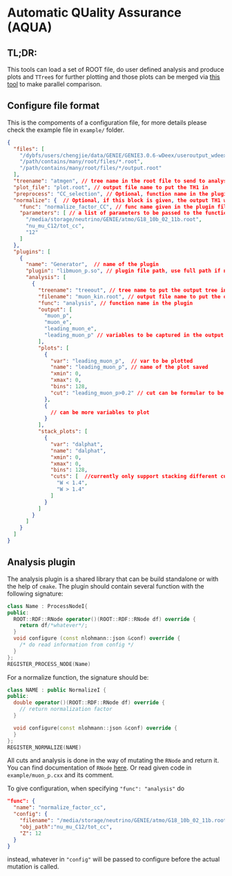 Automatic QUality Assurance (AQUA)
===

## TL;DR: 
This tools can load a set of ROOT file, do user defined analysis and produce plots and `TTree`s for further plotting and those plots can be merged via [this tool](https://code.ihep.ac.cn/yanqy/merge_plot) to make parallel comparison.

## Configure file format
This is the compoments of a configuration file, for more details please check the example file in `example/` folder.
```json
{
  "files": [
    "/dybfs/users/chengjie/data/GENIE/GENIE3.0.6-wDeex/useroutput_wdeex.root",
    "/path/contains/many/root/files/*.root",
    "/path/contains/many/root/files/*/output.root"
  ],
  "treename": "atmgen", // tree name in the root file to send to analysis code
  "plot_file": "plot.root", // output file name to put the TH1 in 
  "preprocess": "CC_selection", // Optional, function name in the plugin, preprocess the input tree before sending to analysis code, this can include global cuts or global variable to be used
  "normalize": {  // Optional, if this block is given, the output TH1 will be normalized to the given value, using `Scale(norm, "WIDTH");`
    "func": "normalize_factor_CC", // func name given in the plugin file
    "parameters": [ // a list of parameters to be passed to the function
      "/media/storage/neutrino/GENIE/atmo/G18_10b_02_11b.root",
      "nu_mu_C12/tot_cc",
      "12"
    ]
  },  
  "plugins": [
    {
      "name": "Generator",  // name of the plugin
      "plugin": "libmuon_p.so", // plugin file path, use full path if nessary,
      "analysis": [
        {
          "treename": "treeout", // tree name to put the output tree in
          "filename": "muon_kin.root", // output file name to put the output tree in
          "func": "analysis", // function name in the plugin
          "output": [
            "muon_p",
            "muon_e",
            "leading_muon_e",
            "leading_muon_p" // variables to be captured in the output tree, can be variables found in input tree or variables calculated in the analysis function
          ],
          "plots": [
            {
              "var": "leading_muon_p",  // var to be plotted
              "name": "leading_muon_p", // name of the plot saved
              "xmin": 0,
              "xmax": 0,
              "bins": 128,
              "cut": "leading_muon_p>0.2" // cut can be formular to be evaled or func name of cut given in plugin file
            },
            {
              // can be more variables to plot
            }
          ],
          "stack_plots": [
            {
              "var": "dalphat",
              "name": "dalphat",
              "xmin": 0,
              "xmax": 0,
              "bins": 128,
              "cuts": [  //currently only support stacking different cuts on a same variable, can be more than 2 cuts
                "W < 1.4",
                "W > 1.4"
              ]
            }
          ]
        }
      ]
    }
  ]
}
```

## Analysis plugin
The analysis plugin is a shared library that can be build standalone or with the help of `cmake`. The plugin should contain several function with the following signature:
```C++
class Name : ProcessNodeI{
public:
  ROOT::RDF::RNode operator()(ROOT::RDF::RNode df) override {
    return df/*whatever*/;
  }
  void configure (const nlohmann::json &conf) override {
    /* do read information from config */
  }
};
REGISTER_PROCESS_NODE(Name)
```

For a normalize function, the signature should be:
```C++
class NAME : public NormalizeI {
public:
  double operator()(ROOT::RDF::RNode df) override {
    // return normalization factor
  }

  void configure(const nlohmann::json &conf) override {
  }
};
REGISTER_NORMALIZE(NAME)
```

All cuts and analysis is done in the way of mutating the `RNode` and return it. You can find documentation of `RNode` [here](https://root.cern/doc/master/classROOT_1_1RDataFrame.html). Or read given code in `example/muon_p.cxx` and its comment.

To give configuration, when specifying `"func": "analysis"` do 
```json
"func": {
  "name": "normalize_factor_cc",
  "config": {
    "filename": "/media/storage/neutrino/GENIE/atmo/G18_10b_02_11b.root",
    "obj_path":"nu_mu_C12/tot_cc",
    "Z": 12
  }
}
```
instead, whatever in `"config"` will be passed to configure before the actual mutation is called.